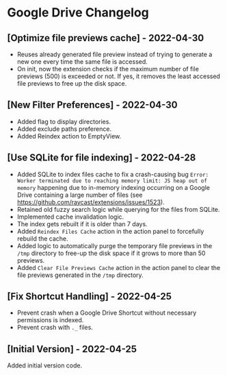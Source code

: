# Google Drive Changelog

## [Optimize file previews cache] - 2022-04-30

- Reuses already generated file preview instead of trying to generate a new one every time the same file is accessed.
- On init, now the extension checks if the maximum number of file previews (500) is exceeded or not. If yes, it removes the least accessed file previews to free up the disk space.

## [New Filter Preferences] - 2022-04-30

- Added flag to display directories.
- Added exclude paths preference.
- Added Reindex action to EmptyView.

## [Use SQLite for file indexing] - 2022-04-28

- Added SQLite to index files cache to fix a crash-causing bug `Error: Worker terminated due to reaching memory limit: JS heap out of memory` happening due to in-memory indexing occurring on a Google Drive containing a large number of files (see https://github.com/raycast/extensions/issues/1523).
- Retained old fuzzy search logic while querying for the files from SQLite.
- Implemented cache invalidation logic.
- The index gets rebuilt if it is older than 7 days.
- Added `Reindex Files Cache` action in the action panel to forcefully rebuild the cache.
- Added logic to automatically purge the temporary file previews in the `/tmp` directory to free-up the disk space if it grows to more than 50 previews.
- Added `Clear File Previews Cache` action in the action panel to clear the file previews generated in the `/tmp` directory.

## [Fix Shortcut Handling] - 2022-04-25

- Prevent crash when a Google Drive Shortcut without necessary permissions is indexed.
- Prevent crash with `._` files.

## [Initial Version] - 2022-04-25

Added initial version code.
